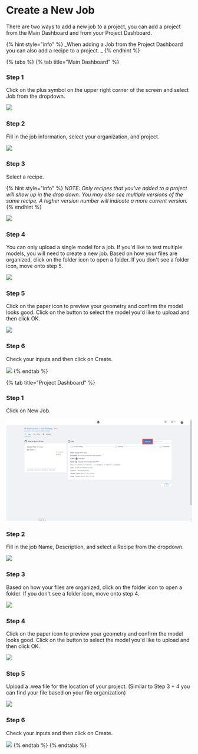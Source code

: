 # Create a New Job

There are two ways to add a new job to a project, you can add a project from the Main Dashboard and from your Project Dashboard.

{% hint style="info" %}
\_When adding a Job from the Project Dashboard you can also add a recipe to a project. \_
{% endhint %}

{% tabs %}
{% tab title="Main Dashboard" %}
### Step 1

Click on the plus symbol on the upper right corner of the screen and select Job from the dropdown.

![](<../../.gitbook/assets/image (11).png>)

### Step 2

Fill in the job information, select your organization, and project.

![](<../../.gitbook/assets/image (5).png>)

### Step 3

Select a recipe.

{% hint style="info" %}
_NOTE: Only recipes that you've added to a project will show up in the drop down. You may also see multiple versions of the same recipe. A higher version number will indicate a more current version._
{% endhint %}

![](<../../.gitbook/assets/image (17).png>)

### Step 4

You can only upload a single model for a job. If you'd like to test multiple models, you will need to create a new job. Based on how your files are organized, click on the folder icon to open a folder. If you don't see a folder icon, move onto step 5.

![](<../../.gitbook/assets/image (25).png>)

### Step 5

Click on the paper icon to preview your geometry and confirm the model looks good. Click on the button to select the model you'd like to upload and then click OK.

![](<../../.gitbook/assets/image (19).png>)

### Step 6

Check your inputs and then click on Create.

![](<../../.gitbook/assets/image (24).png>)
{% endtab %}

{% tab title="Project Dashboard" %}
### Step 1

Click on New Job.

![](<../../.gitbook/assets/image (29) (2) (2) (2) (2) (1) (1) (1) (1) (1) (1) (1) (1) (1) (1).png>)

### Step 2

Fill in the job Name, Description, and select a Recipe from the dropdown.

![](<../../.gitbook/assets/image (38).png>)

### Step 3

Based on how your files are organized, click on the folder icon to open a folder. If you don't see a folder icon, move onto step 4.

![](<../../.gitbook/assets/image (37).png>)

### Step 4

Click on the paper icon to preview your geometry and confirm the model looks good. Click on the button to select the model you'd like to upload and then click OK.

![](<../../.gitbook/assets/image (36) (1).png>)

### Step 5

Upload a .wea file for the location of your project. (Similar to Step 3 + 4 you can find your file based on your file organization)

![](<../../.gitbook/assets/image (46).png>)

### Step 6

Check your inputs and then click on Create.

![](<../../.gitbook/assets/image (31).png>)
{% endtab %}
{% endtabs %}
